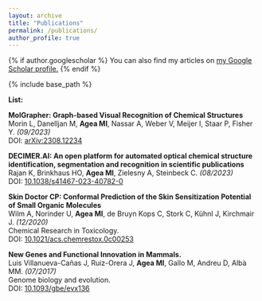 ```yaml
---
layout: archive
title: "Publications"
permalink: /publications/
author_profile: true
---
```


{% if author.googlescholar %}
  You can also find my articles on <u><a href="{{author.googlescholar}}">my Google Scholar profile</a>.</u>
{% endif %}

{% include base_path %}  

**List:**  

**MolGrapher: Graph-based Visual Recognition of Chemical Structures** <br> Morin L, Danelljan M, **Agea MI**, Nassar A, Weber V, Meijer I, Staar P, Fisher Y. _(09/2023)_ <br>
DOI: [arXiv:2308.12234](https://arxiv.org/abs/2308.12234) <br>

**DECIMER.AI: An open platform for automated optical chemical structure identification, segmentation and recognition in scientific publications** <br> Rajan K, Brinkhaus HO, **Agea MI**, Zielesny A, Steinbeck C. _(08/2023)_ <br>
DOI: [10.1038/s41467-023-40782-0](https://www.nature.com/articles/s41467-023-40782-0) <br>

**Skin Doctor CP: Conformal Prediction of the Skin Sensitization Potential of Small Organic Molecules** <br> Wilm A, Norinder U, **Agea MI**, de Bruyn Kops C, Stork C, Kühnl J, Kirchmair J. _(12/2020)_ <br>
Chemical Research in Toxicology. <br>
DOI: [10.1021/acs.chemrestox.0c00253](https://pubs.acs.org/doi/10.1021/acs.chemrestox.0c00253) <br>

**New Genes and Functional Innovation in Mammals.** <br> Luis Villanueva-Cañas J, Ruiz-Orera J, **Agea MI**, Gallo M, Andreu D, Albà MM. _(07/2017)_ <br>
Genome biology and evolution. <br>
DOI: [10.1093/gbe/evx136](https://academic.oup.com/gbe/article/9/7/1886/3983271) <br>
